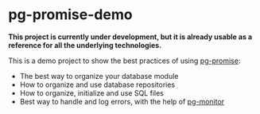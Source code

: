 pg-promise-demo
===============

**This project is currently under development, but it is already usable as a reference
for all the underlying technologies.**

This is a demo project to show the best practices of using [pg-promise]:

* The best way to organize your database module
* How to organize and use database repositories
* How to organize, initialize and use SQL files
* Best way to handle and log errors, with the help of [pg-monitor]

[pg-promise]:https://github.com/vitaly-t/pg-promise
[pg-monitor]:https://github.com/vitaly-t/pg-monitor
